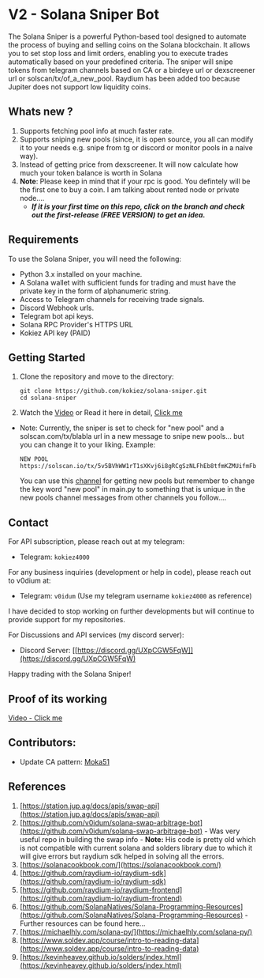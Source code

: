 # V2 - Solana Sniper Bot

The Solana Sniper is a powerful Python-based tool designed to automate the process of buying and selling coins on the Solana blockchain. It allows you to set stop loss and limit orders, enabling you to execute trades automatically based on your predefined criteria. The sniper will snipe tokens from telegram channels based on CA or a birdeye url or dexscreener url or solscan/tx/of_a_new_pool. Raydium has been added too because Jupiter does not support low liquidity coins.

## Whats new ? 
1) Supports fetching pool info at much faster rate.
2) Supports sniping new pools (since, it is open source, you all can modify it to your needs e.g. snipe from tg or discord or monitor pools in a naive way).
3) Instead of getting price from dexscreener. It will now calculate how much your token balance is worth in Solana
4) **Note**: Please keep in mind that if your rpc is good. You defintely will be the first one to buy a coin. I am talking about rented node or private node....
    - ***If it is your first time on this repo, click on the branch and check out the first-release (FREE VERSION) to get an idea.***

## Requirements

To use the Solana Sniper, you will need the following:

- Python 3.x installed on your machine.
- A Solana wallet with sufficient funds for trading and must have the private key in the form of alphanumeric string.
- Access to Telegram channels for receiving trade signals.
- Discord Webhook urls.
- Telegram bot api keys.
- Solana RPC Provider's HTTPS URL
- Kokiez API key (PAID)

## Getting Started

1. Clone the repository and move to the directory:
    ```shell
    git clone https://github.com/kokiez/solana-sniper.git
    cd solana-sniper
    ```
2. Watch the [Video](https://www.youtube.com/watch?v=ZXS4OGUE17k) or Read it here in detail, [Click me](https://github.com/kokiez/solana-sniper/blob/main/guide.md)
- Note: Currently, the sniper is set to check for "new pool" and a solscan.com/tx/blabla url in a new message to snipe new pools... but you can change it to your liking. Example:
   ```
   NEW POOL
   https://solscan.io/tx/5v5BVhWW1rT1sXKvj6i8gRCgSzNLFhEb8tfmKZMUifmFbCLFzfJCnkHgcAwcvCXnizmWMh8cT2WSDV4soJ7Pf5AP
   ```
  You can use this [channel](https://web.telegram.org/k/#@solanapoolsnew) for getting new pools but remember to change the key word "new pool" in main.py to something that is unique in the new pools channel messages from other channels you follow....

## Contact

For API subscription, please reach out at my telegram:
- Telegram: `kokiez4000`

For any business inquiries (development or help in code), please reach out to v0dium at:
- Telegram: `v0idum`  (Use my telegram username `kokiez4000` as reference)
  
I have decided to stop working on further developments but will continue to provide support for my repositories.

For Discussions and API services (my discord server):
- Discord Server: [[https://discord.gg/UXpCGW5FqW]](https://discord.gg/UXpCGW5FqW)

Happy trading with the Solana Sniper!

## Proof of its working

[Video - Click me](https://youtu.be/ZXS4OGUE17k?t=505)

## Contributors:
- Update CA pattern: [Moka51](https://github.com/Moka51)

## References

1) [https://station.jup.ag/docs/apis/swap-api](https://station.jup.ag/docs/apis/swap-api)
2) [https://github.com/v0idum/solana-swap-arbitrage-bot](https://github.com/v0idum/solana-swap-arbitrage-bot) - Was very useful repo in building the swap info - **Note:** His code is pretty old which is not compatible with current solana and solders library due to which it will give errors but raydium sdk helped in solving all the errors.
3) [https://solanacookbook.com/](https://solanacookbook.com/)
4) [https://github.com/raydium-io/raydium-sdk](https://github.com/raydium-io/raydium-sdk)
5) [https://github.com/raydium-io/raydium-frontend](https://github.com/raydium-io/raydium-frontend)
6) [https://github.com/SolanaNatives/Solana-Programming-Resources](https://github.com/SolanaNatives/Solana-Programming-Resources) - Further resources can be found here...
7) [https://michaelhly.com/solana-py/](https://michaelhly.com/solana-py/)
8) [https://www.soldev.app/course/intro-to-reading-data](https://www.soldev.app/course/intro-to-reading-data)
9) [https://kevinheavey.github.io/solders/index.html](https://kevinheavey.github.io/solders/index.html)
